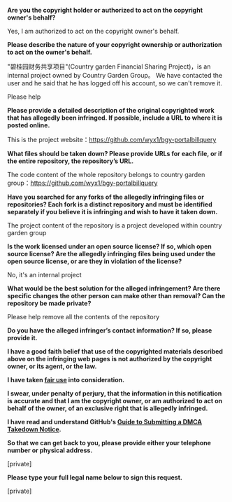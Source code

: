 **Are you the copyright holder or authorized to act on the copyright owner's behalf?**

Yes, I am authorized to act on the copyright owner's behalf.

**Please describe the nature of your copyright ownership or authorization to act on the owner's behalf.**

"碧桂园财务共享项目"(Country garden Financial Sharing Project)，is an internal project owned by Country Garden Group。
We have contacted the user and he said that he has logged off his account, so we can't remove it.

Please help

**Please provide a detailed description of the original copyrighted work that has allegedly been infringed. If possible, include a URL to where it is posted online.**

This is the project website：https://github.com/wyx1/bgy-portalbillquery

**What files should be taken down? Please provide URLs for each file, or if the entire repository, the repository’s URL.**

The code content of the whole repository belongs to country garden group：https://github.com/wyx1/bgy-portalbillquery

**Have you searched for any forks of the allegedly infringing files or repositories? Each fork is a distinct repository and must be identified separately if you believe it is infringing and wish to have it taken down.**

The project content of the repository is a project developed within country garden group

**Is the work licensed under an open source license? If so, which open source license? Are the allegedly infringing files being used under the open source license, or are they in violation of the license?**

No, it's an internal project

**What would be the best solution for the alleged infringement? Are there specific changes the other person can make other than removal? Can the repository be made private?**

Please help remove all the contents of the repository

**Do you have the alleged infringer’s contact information? If so, please provide it.**

**I have a good faith belief that use of the copyrighted materials described above on the infringing web pages is not authorized by the copyright owner, or its agent, or the law.**

**I have taken <a href="https://www.lumendatabase.org/topics/22">fair use</a> into consideration.**

**I swear, under penalty of perjury, that the information in this notification is accurate and that I am the copyright owner, or am authorized to act on behalf of the owner, of an exclusive right that is allegedly infringed.**

**I have read and understand GitHub's <a href="https://docs.github.com/articles/guide-to-submitting-a-dmca-takedown-notice/">Guide to Submitting a DMCA Takedown Notice</a>.**

**So that we can get back to you, please provide either your telephone number or physical address.**

[private]

**Please type your full legal name below to sign this request.**

[private]
